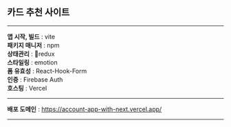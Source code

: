 ## 카드 추천 사이트

<hr>

**앱 시작, 빌드** : vite <br>
**패키지 매니저** : npm <br>
**상태관리** : redux<br>
**스타일링** : emotion<br>
**폼 유효성** : React-Hook-Form<br>
**인증** : Firebase Auth<br>
**호스팅** : Vercel<br>

<hr>

**배포 도메인** : https://account-app-with-next.vercel.app/<br>

<hr>

